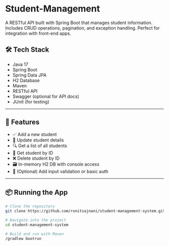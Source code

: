 # Student-Management
A RESTful API built with Spring Boot that manages student information. Includes CRUD operations, pagination, and exception handling. Perfect for integration with front-end apps.

## 🛠 Tech Stack

- Java 17
- Spring Boot
- Spring Data JPA
- H2 Database
- Maven
- RESTful API
- Swagger (optional for API docs)
- JUnit (for testing)

---

## 🚀 Features

- ✅ Add a new student
- 📝 Update student details
- 🔍 Get a list of all students
- 📌 Get student by ID
- ❌ Delete student by ID
- 🗃 In-memory H2 DB with console access
- 🔐 (Optional) Add input validation or basic auth

---

## 📦 Running the App

```bash
# Clone the repository
git clone https://github.com/ronitsajnani/student-management-system.git

# Navigate into the project
cd student-management-system

# Build and run with Maven
/gradlew bootrun

